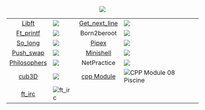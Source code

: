 <p align="center">
  <a href="https://profile.intra.42.fr/">
    <img src="https://badge42.vercel.app/api/v2/cl4jr0s44003009lgj32ctpan/stats?cursusId=21&coalitionId=undefined alt="ghumbert's 42 stats" />
  </a>
</p>
<td>
    <table align="center">
        <tr>
                <td style="text-align:center;"><a href=https://github.com/EgorMazkov/libft>Libft</a></td> <td> <img src="https://badge42.vercel.app/api/v2/cl4jr0s44003009lgj32ctpan/project/2156869"> </td>
                <td style="text-align:center;"><a href=https://github.com/EgorMazkov/gnl>Get_next_line</a></td> <td> <img src="https://badge42.vercel.app/api/v2/cl4jr0s44003009lgj32ctpan/project/2168813"> </td>
        </tr>
        <tr>
             <td style="text-align:center;"><a href=https://github.com/EgorMazkov/printf>Ft_printf</a></td> <td> <img src="https://badge42.vercel.app/api/v2/cl4jr0s44003009lgj32ctpan/project/2185372"> </td>
             <td style="text-align:center;">Born2beroot</td> <td> <img src="https://badge42.vercel.app/api/v2/cl4jr0s44003009lgj32ctpan/project/2216668"> </td>
        </tr>
        <tr>
            <td style="text-align:center;"><a href=https://github.com/EgorMazkov/so_long>So_long</a></td> <td> <img src="https://badge42.vercel.app/api/v2/cl4jr0s44003009lgj32ctpan/project/2269434"> </td>
            <td style="text-align:center;"><a href=https://github.com/EgorMazkov/pipex>Pipex</a></td> <td> <img src="https://badge42.vercel.app/api/v2/cl4jr0s44003009lgj32ctpan/project/2284368"> </td>
        </tr>
        <tr>
            <td style="text-align:center;"><a href=https://github.com/EgorMazkov/push_swap>Push_swap</a></td> <td> <img src="https://badge42.vercel.app/api/v2/cl4jr0s44003009lgj32ctpan/project/2245371"> </td>
             <td style="text-align:center;"><a href=https://github.com/EgorMazkov/minishell>Minishell</a></td> <td> <img src="https://badge42.vercel.app/api/v2/cl4jr0s44003009lgj32ctpan/project/2338698"> </td>
        </tr>
        <tr>
        <td style="text-align:center;"><a href=https://github.com/EgorMazkov/philosophers>Philosophers</a></td> <td> <img src="https://badge42.vercel.app/api/v2/cl4jr0s44003009lgj32ctpan/project/2387651"> </td>
        <td style="text-align:center;">NetPractice</a></td> <td> <img src="https://badge42.vercel.app/api/v2/cl4jr0s44003009lgj32ctpan/project/2422748"></td>
        </tr>
        <tr> 
            <td style="text-align:center;"><a href=https://github.com/EgorMazkov/cub3d>cub3D</a></td> <td> <img src="https://badge42.vercel.app/api/v2/cl4jr0s44003009lgj32ctpan/project/2422747"> </td>
            <td style="text-align:center;">
            <a href="https://github.com/EgorMazkov/cppModule">cpp Module</a></td> <td><img src="https://badge42.vercel.app/api/v2/cl4jr0s44003009lgj32ctpan/project/2543489" alt="CPP Module 08 Piscine" /></a></td>
        </tr>
        <tr>
  <td style="text-align:center;"><a href="https://github.com/EgorMazkov/ft_irc">ft_irc</a></td> <td><img src="https://badge42.vercel.app/api/v2/cl4jr0s44003009lgj32ctpan/project/2597135" alt="ft_irc" /></a>
        </tr>
    </table>
</td>
